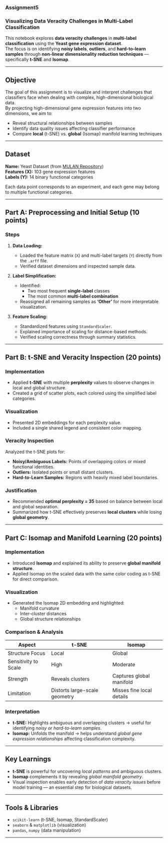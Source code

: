 ### Assignment5
### Visualizing Data Veracity Challenges in Multi-Label Classification  

This notebook explores **data veracity challenges** in **multi-label classification** using the **Yeast gene expression dataset**.  
The focus is on identifying **noisy labels**, **outliers**, and **hard-to-learn samples** through **non-linear dimensionality reduction techniques** — specifically **t-SNE** and **Isomap**.  

---

## Objective  
The goal of this assignment is to visualize and interpret challenges that classifiers face when dealing with complex, high-dimensional biological data.  
By projecting high-dimensional gene expression features into two dimensions, we aim to:  
- Reveal structural relationships between samples  
- Identify data quality issues affecting classifier performance  
- Compare **local** (t-SNE) vs. **global** (Isomap) manifold learning techniques  

---

## Dataset  
**Name:** Yeast Dataset (from [MULAN Repository](http://mulan.sourceforge.net/datasets.html))  
**Features (X):** 103 gene expression features  
**Labels (Y):** 14 binary functional categories  

Each data point corresponds to an experiment, and each gene may belong to multiple functional categories.  

---

## Part A: Preprocessing and Initial Setup (10 points)  

### Steps  
1. **Data Loading:**  
   - Loaded the feature matrix (`X`) and multi-label targets (`Y`) directly from the `.arff` file.  
   - Verified dataset dimensions and inspected sample data.  

2. **Label Simplification:**  
   - Identified:
     - Two most frequent **single-label** classes  
     - The most common **multi-label combination**  
   - Reassigned all remaining samples as **‘Other’** for more interpretable visualization.  

3. **Feature Scaling:**  
   - Standardized features using `StandardScaler`.  
   - Explained importance of scaling for distance-based methods.  
   - Verified scaling correctness through summary statistics.  

---

## Part B: t-SNE and Veracity Inspection (20 points)  

### Implementation  
- Applied **t-SNE** with multiple **perplexity** values to observe changes in local and global structure.  
- Created a grid of scatter plots, each colored using the simplified label categories.  

### Visualization  
- Presented 2D embeddings for each perplexity value.  
- Included a single shared legend and consistent color mapping.  

### Veracity Inspection  
Analyzed the t-SNE plots for:  
- **Noisy/Ambiguous Labels:** Points of overlapping colors or mixed functional identities.  
- **Outliers:** Isolated points or small distant clusters.  
- **Hard-to-Learn Samples:** Regions with heavily mixed label boundaries.  

### Justification  
- Recommended **optimal perplexity = 35** based on balance between local and global separation.  
- Summarized how t-SNE effectively preserves **local clusters** while losing **global geometry**.  

---

## Part C: Isomap and Manifold Learning (20 points)  

### Implementation  
- Introduced **Isomap** and explained its ability to preserve **global manifold structure**.  
- Applied Isomap on the scaled data with the same color coding as t-SNE for direct comparison.  

### Visualization  
- Generated the Isomap 2D embedding and highlighted:
  - Manifold curvature  
  - Inter-cluster distances  
  - Global structure relationships  

### Comparison & Analysis  
| Aspect | t-SNE | Isomap |
|--------|-------|--------|
| Structure Focus | Local | Global |
| Sensitivity to Scale | High | Moderate |
| Strength | Reveals clusters | Captures global manifold |
| Limitation | Distorts large-scale geometry | Misses fine local details |

### Interpretation  
- **t-SNE:** Highlights ambiguous and overlapping clusters → useful for identifying *noisy or hard-to-learn samples*.  
- **Isomap:** Unfolds the manifold → helps understand *global gene expression relationships* affecting classification complexity.  

---

## Key Learnings  

- **t-SNE** is powerful for uncovering *local patterns* and ambiguous clusters.  
- **Isomap** complements it by revealing *global manifold geometry*.  
- Visual inspection enables early detection of *data veracity issues* before model training — an essential step for biological datasets.  

---

## Tools & Libraries  
- `scikit-learn` (t-SNE, Isomap, StandardScaler)  
- `seaborn` & `matplotlib` (visualization)  
- `pandas`, `numpy` (data manipulation)  

---

